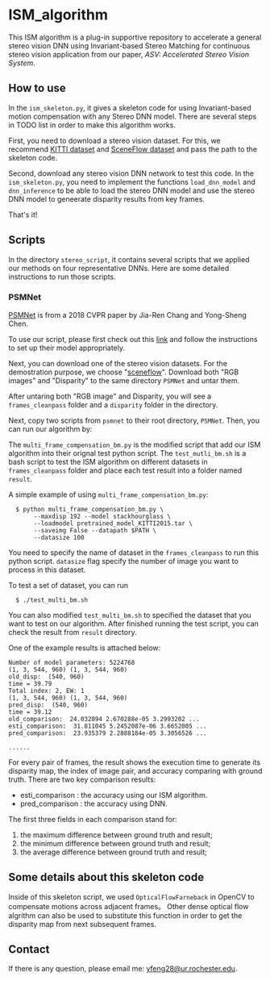 # ISM_algorithm

This ISM algorithm is a plug-in supportive repository to accelerate a general stereo vision DNN using Invariant-based Stereo Matching for continuous stereo vision application from our paper, *ASV: Accelerated Stereo Vision System*.

## How to use

In the `ism_skeleton.py`, it gives a skeleton code for using Invariant-based motion compensation with any Stereo DNN model. There are several steps in TODO list in order to make this algorithm works.

First, you need to download a stereo vision dataset. For this, we recommend [KITTI dataset](http://www.cvlibs.net/datasets/kitti/eval_depth_all.php) and [SceneFlow dataset](https://lmb.informatik.uni-freiburg.de/resources/datasets/SceneFlowDatasets.en.html) and pass the path to the skeleton code.

Second, download any stereo vision DNN network to test this code. In the `ism_skeleton.py`, you need to implement the functions `load_dnn_model` and `dnn_inference` to be able to load the stereo DNN model and use the stereo DNN model to geneerate disparity results from key frames.

That's it!

## Scripts

In the directory `stereo_script`, it contains several scripts that we applied our methods on four representative DNNs. Here are some detailed instructions to run those scripts.

### PSMNet

[PSMNet](https://github.com/JiaRenChang/PSMNet) is from a 2018 CVPR paper by Jia-Ren Chang and Yong-Sheng Chen. 

To use our script, please first check out this [link](https://github.com/JiaRenChang/PSMNet) and follow the instructions to set up their model appropriately.

Next, you can download one of the stereo vision datasets. For the demostration purpose, we choose "[sceneflow](https://lmb.informatik.uni-freiburg.de/resources/datasets/SceneFlowDatasets.en.html)". Download both "RGB images" and "Disparity" to the same directory `PSMNet` and untar them.

After untaring both "RGB image" and Disparity, you will see a `frames_cleanpass` folder and a `disparity` folder in the directory.

Next, copy two scripts from `psmnet` to their root directory, `PSMNet`. Then, you can run our algorithm by:

The `multi_frame_compensation_bm.py` is the modified script that add our ISM algorithm into their orignal test python script. The `test_mutli_bm.sh` is a bash script to test the ISM algorithm on different datasets in `frames_cleanpass` folder and place each test result into a folder named `result`.

A simple example of using `multi_frame_compensation_bm.py`:
```
  $ python multi_frame_compensation_bm.py \
       --maxdisp 192 --model stackhourglass \
       --loadmodel pretrained_model_KITTI2015.tar \
       --saveimg False --datapath $PATH \
       --datasize 100

```

You need to specify the name of dataset in the `frames_cleanpass` to run this python script. `datasize` flag specify the number of image you want to process in this dataset.

To test a set of dataset, you can run
```
  $ ./test_multi_bm.sh
```

You can also modified `test_multi_bm.sh` to specified the dataset that you want to test on our algorithm. After finished running the test script, you can check the result from `result` directory.

One of the example results is attached below: 

```
Number of model parameters: 5224768
(1, 3, 544, 960) (1, 3, 544, 960)
old_disp:  (540, 960)
time = 39.79
Total index: 2, EW: 1
(1, 3, 544, 960) (1, 3, 544, 960)
pred_disp:  (540, 960)
time = 39.12
old_comparison:  24.032894 2.670288e-05 3.2993202 ...
esti_comparison:  31.811045 5.2452087e-06 3.6652005 ...
pred_comparison:  23.935379 2.2888184e-05 3.3056526 ...

......
```

For every pair of frames, the result shows the execution time to generate its disparity map, the index of image pair, and accuracy comparing with ground truth. There are two key comparison results:
 * esti_comparison : the accuracy using our ISM algorithm.
 * pred_comparison : the accuracy using DNN.
 
The first three fields in each comparison stand for:
  1. the maximum difference between ground truth and result;
  2. the minimum difference between ground truth and result;
  3. the average difference between ground truth and result;


## Some details about this skeleton code

Inside of this skeleton script, we used `OpticalFlowFarneback` in OpenCV to compensate motions across adjacent frames。 Other dense optical flow algrithm can also be used to substitute this function in order to get the disparity map from next subsequent frames.

## Contact

If there is any question, please email me: yfeng28@ur.rochester.edu.

